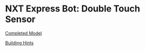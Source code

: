# NXT Express Bot: Double Touch Sensor

[Completed Model](http://nxtprograms.com/9797/express-bot/pdf/ExpressBot-DoubleTouchSensor.pdf)

[Building Hints](http://nxtprograms.com/9797/express-bot/pdf/ExpressBot-DoubleTouchSensor-Hints.pdf)
